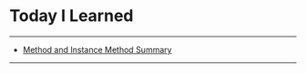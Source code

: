 # Today I Learned

---

- [Method and Instance Method Summary](https://vincentgeranium.github.io/ios,/swift/2020/03/22/basicSyntax.html)

---
